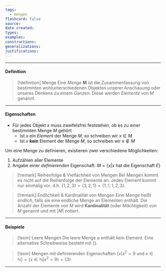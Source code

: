```yaml
---
tags:
  - mengen
flashcard: false
source: 
date created: 
types: 
examples: 
constructions: 
generalizations: 
justifications:
---
```

***
#### Definition

> [!definition] Menge
> Eine *Menge* **M** ist die Zusammenfassung von bestimmten wohlunterschiedenen Objekten unserer Anschauung oder unseres Denkens zu einem Ganzen. Diese werden *Elemente von M* genannt.

***
#### Eigenschaften

- Für jedes Objekt $x$ muss zweifelsfrei feststehen, ob es zu einer bestimmten Menge $M$ gehört
	- Ist $x$ ein *Element* der Menge $M$, so schreiben wir $x \in M$
	- Ist $x$ **kein** Element der Menge $M$, so schreiben wir $x \notin M$

Um eine Menge zu definieren, existieren zwei verschiedene Möglichkeiten:

1. Aufzählen aller Elemente
2. Angabe einer *definierenden* Eigenschaft: $M = \{x | x\text{ hat die Eigenschaft }E\}$

> [!remark] Reihenfolge & Vielfachheit von Mengen
> Bei Mengen kommt es nicht auf die Reihenfolge der Elemente an. Jedes Element kommt nur einmalig vor, d.h. $\{ 1,2,3 \} = \{ 3,2,1 \} = \{ 1,1,1,2,3 \}$.

> [!remark] Endlichkeit & Kardinalität von Mengen
> Eine Menge heißt *endlich*, falls sie eine endliche Menge an Elementen enthält. Die Anzahl der Elemente von $M$ wird **Kardinalität** (oder *Mächtigkeit*) von $M$ genannt und mit $\vert M \vert$ notiert. 

***
#### Beispiele

> [!exm] Leere Mengen 
> Die leere Menge $\varnothing$ enthält kein Element. Eine alternative Schreibweise besteht mit $\{  \}$.

> [!exm] Mengen mit definierenden Eigenschaften
> $\{ x | x^{2} = 9 \text{ und } x \in \mathbb{N} \} = \{ x \in \mathbb{N} | x^{2} = 9 \} = \{ 3 \}$

***
